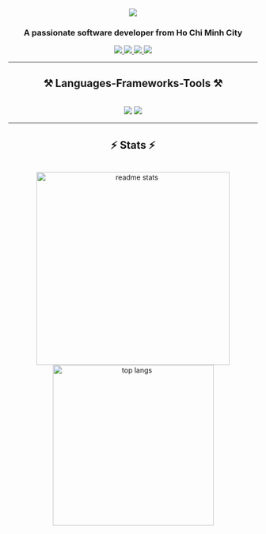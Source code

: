 <h1 align="center">
    <img src="https://readme-typing-svg.herokuapp.com/?font=Righteous&size=35&center=true&vCenter=true&width=500&height=70&duration=4000&lines=Hi+There!+👋;+I'm+Huy+Tinh!;" />
</h1>

<h3 align="center">A passionate software developer from Ho Chi Minh City</h3>
 
<div align="center"> 
  <a href="mailto:tinhnth15112003@gmail.com">
    <img src="https://img.shields.io/badge/Gmail-D14836?style=for-the-badge&logo=gmail&logoColor=white" />
  </a>
 <a href="https://www.facebook.com/share/1F3j8AK1Jx/?mibextid=wwXIfr">
    <img src="https://img.shields.io/badge/Facebook-%231877F2.svg?style=for-the-badge&logo=Facebook&logoColor=white" />
  </a>
<a href="https://www.linkedin.com/in/tinh-nguyen-00a6b831b">
    <img src="https://img.shields.io/badge/linkedin-%230077B5.svg?style=for-the-badge&logo=linkedin&logoColor=white" />
  </a>
    <a href="https://www.hackbaerrank.com/profile/tinhnth15112003">
    <img src="https://img.shields.io/badge/-Hackerrank-2EC866?style=for-the-badge&logo=HackerRank&logoColor=white" />
  </a>
</div>

 <hr/>
 
<h2 align="center">⚒️ Languages-Frameworks-Tools ⚒️</h2>
<br/>
<div align="center">
    <img src="https://go-skill-icons.vercel.app/api/icons?i=react,svelte,bootstrap,vscode,github,docker,tailwind,git&theme=dark" />
    <img src="https://go-skill-icons.vercel.app/api/icons?i=nodejs,python,java,go,javascript,typescript,postgres,oracle,mysql,sqlite,firebase&theme=dark" /><br>
</div>

<hr/>

<h2 align="center">⚡ Stats ⚡</h2>
<br>
<div align=center>
  <img width=390 src="https://github-readme-stats.vercel.app/api?username=HuyTinh&count_private=true&show_icons=true&theme=react&rank_icon=github&border_radius=10" alt="readme stats" />
  <br/>
  <img width=325 align="center" src="https://github-readme-stats.vercel.app/api/top-langs/?username=HuyTinh&hide=HTML&langs_count=8&layout=compact&theme=react&border_radius=10&size_weight=0.5&count_weight=0.5&exclude_repo=github-readme-stats" alt="top langs" />
</div>
